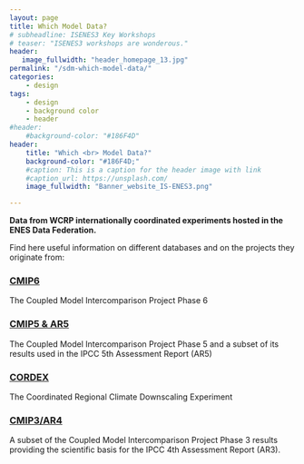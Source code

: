 ```yaml
---
layout: page
title: Which Model Data?
# subheadline: ISENES3 Key Workshops
# teaser: "ISENES3 workshops are wonderous."
header:
   image_fullwidth: "header_homepage_13.jpg"
permalink: "/sdm-which-model-data/"
categories:
    - design
tags:
    - design
    - background color
    - header
#header:
    #background-color: "#186F4D"
header:
    title: "Which <br> Model Data?"
    background-color: "#186F4D;"
    #caption: This is a caption for the header image with link
    #caption_url: https://unsplash.com/
    image_fullwidth: "Banner_website_IS-ENES3.png"

---
```


**Data from WCRP internationally coordinated experiments hosted in the ENES Data Federation.**

Find here useful information on different databases and on the projects they originate from:

### [CMIP6](https://valeriupredoi.github.io/sdm-which-model-data-detailed#cmip6-detailed)
The Coupled Model Intercomparison Project Phase 6

### [CMIP5 & AR5](https://valeriupredoi.github.io/sdm-which-model-data-detailed#cmip5-detailed)
The Coupled Model Intercomparison Project Phase 5 and a subset of its results used in the IPCC 5th Assessment Report (AR5)

### [CORDEX](https://valeriupredoi.github.io/sdm-which-model-data-detailed#cordex-detailed)
The Coordinated Regional Climate Downscaling Experiment

### [CMIP3/AR4](https://valeriupredoi.github.io/sdm-which-model-data-detailed#cmip3-detailed)
A subset of the Coupled Model Intercomparison Project Phase 3 results providing the scientific basis for the IPCC 4th Assessment Report (AR3).
